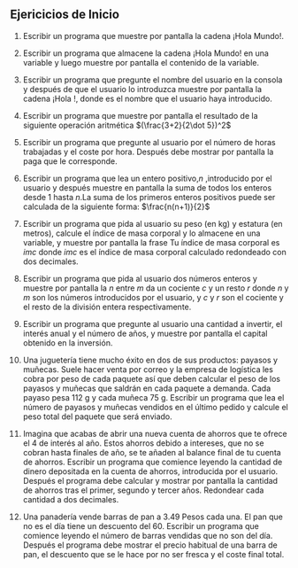 ## Ejericicios de Inicio

1. Escribir un programa que muestre por pantalla la cadena ¡Hola Mundo!.

2. Escribir un programa que almacene la cadena ¡Hola Mundo! en una variable y luego muestre por pantalla el contenido de la variable.

3. Escribir un programa que pregunte el nombre del usuario en la consola y después de que el usuario lo introduzca muestre por pantalla la cadena ¡Hola <nombre>!, donde <nombre> es el nombre que el usuario haya introducido.

4. Escribir un programa que muestre por pantalla el resultado de la siguiente operación aritmética $(\frac{3+2}{2\dot 5})^2$

5. Escribir un programa que pregunte al usuario por el número de horas trabajadas y el coste por hora. Después debe mostrar por pantalla la paga que le corresponde.

6. Escribir un programa que lea un entero positivo,$n$ ,introducido por el usuario y después muestre en pantalla la suma de todos los enteros desde 1 hasta $n$.La suma de los primeros enteros positivos puede ser calculada de la siguiente forma: $\frac{n(n+1)}{2}$

7. Escribir un programa que pida al usuario su peso (en kg) y estatura (en metros), calcule el índice de masa corporal y lo almacene en una variable, y muestre por pantalla la frase Tu índice de masa corporal es $imc$ donde $imc$ es el índice de masa corporal calculado redondeado con dos decimales.

8. Escribir un programa que pida al usuario dos números enteros y muestre por pantalla la $n$ entre $m$ da un cociente $c$ y un resto $r$ donde $n$ y $m$ son los números introducidos por el usuario, y $c$ y $r$ son el cociente y el resto de la división entera respectivamente.

9. Escribir un programa que pregunte al usuario una cantidad a invertir, el interés anual y el número de años, y muestre por pantalla el capital obtenido en la inversión.

10. Una juguetería tiene mucho éxito en dos de sus productos: payasos y muñecas. Suele hacer venta por correo y la empresa de logística les cobra por peso de cada paquete así que deben calcular el peso de los payasos y muñecas que saldrán en cada paquete a demanda. Cada payaso pesa 112 g y cada muñeca 75 g. Escribir un programa que lea el número de payasos y muñecas vendidos en el último pedido y calcule el peso total del paquete que será enviado.

11. Imagina que acabas de abrir una nueva cuenta de ahorros que te ofrece el $4%$ de interés al año. Estos ahorros debido a intereses, que no se cobran hasta finales de año, se te añaden al balance final de tu cuenta de ahorros. Escribir un programa que comience leyendo la cantidad de dinero depositada en la cuenta de ahorros, introducida por el usuario. Después el programa debe calcular y mostrar por pantalla la cantidad de ahorros tras el primer, segundo y tercer años. Redondear cada cantidad a dos decimales.

12. Una panadería vende barras de pan a $3.49$ Pesos cada una. El pan que no es el día tiene un descuento del $60%$. Escribir un programa que comience leyendo el número de barras vendidas que no son del día. Después el programa debe mostrar el precio habitual de una barra de pan, el descuento que se le hace por no ser fresca y el coste final total.



